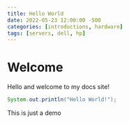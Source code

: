 ```yaml
---
title: Hello World
date: 2022-05-23 12:00:00 -500
categories: [introductions, hardware]
tags: [servers, dell, hp]
---
```


# Welcome

Hello and welcome to my docs site!

```java
System.out.println("Hello World!");
```

This is just a demo